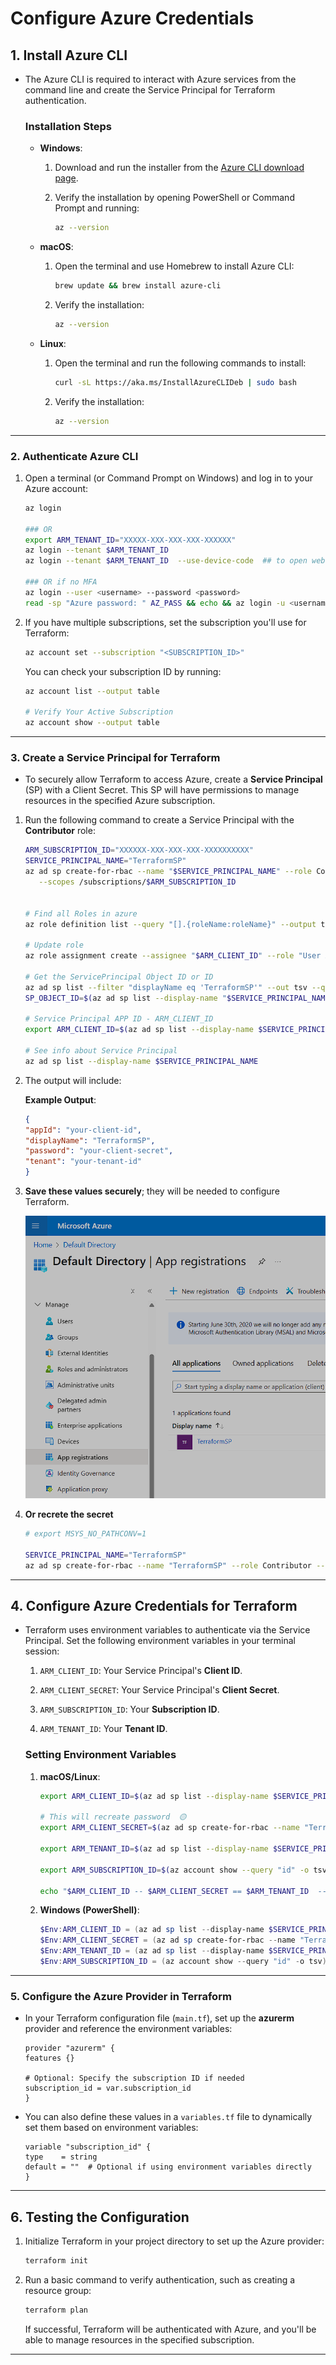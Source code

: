 # Configure Azure Credentials

## 1. **Install Azure CLI**

  - The Azure CLI is required to interact with Azure services from the command line and create the Service Principal for Terraform authentication.

    ### **Installation Steps**

    - **Windows**:

        1. Download and run the installer from the [Azure CLI download page](https://docs.microsoft.com/en-us/cli/azure/install-azure-cli).
    
        2. Verify the installation by opening PowerShell or Command Prompt and running:
    
            ```bash
            az --version
            ```

    - **macOS**:

        1. Open the terminal and use Homebrew to install Azure CLI:

            ```bash
            brew update && brew install azure-cli
            ```

        2. Verify the installation:

            ```bash
            az --version
            ```

    - **Linux**:

        1. Open the terminal and run the following commands to install:

            ```bash
            curl -sL https://aka.ms/InstallAzureCLIDeb | sudo bash
            ```

        2. Verify the installation:

            ```bash
            az --version
            ```

----------------------

### 2. **Authenticate Azure CLI**

1. Open a terminal (or Command Prompt on Windows) and log in to your Azure account:
   
   ```bash
   az login

   ### OR
   export ARM_TENANT_ID="XXXXX-XXX-XXX-XXX-XXXXXX"
   az login --tenant $ARM_TENANT_ID
   az login --tenant $ARM_TENANT_ID  --use-device-code  ## to open web browser

   ### OR if no MFA
   az login --user <username> --password <password>
   read -sp "Azure password: " AZ_PASS && echo && az login -u <username> -p $AZ_PASS
   ```

2. If you have multiple subscriptions, set the subscription you'll use for Terraform:
   
   ```bash
   az account set --subscription "<SUBSCRIPTION_ID>"
   ```
   
   You can check your subscription ID by running:
   
   ```bash
   az account list --output table
   
   # Verify Your Active Subscription
   az account show --output table
   ```

---------------------------------

### 3. **Create a Service Principal for Terraform**

  - To securely allow Terraform to access Azure, create a **Service Principal** (SP) with a Client Secret. This SP will have permissions to manage resources in the specified Azure subscription.

   1. Run the following command to create a Service Principal with the **Contributor** role:
   
      ```bash
      ARM_SUBSCRIPTION_ID="XXXXXX-XXX-XXX-XXX-XXXXXXXXXX"
      SERVICE_PRINCIPAL_NAME="TerraformSP"
      az ad sp create-for-rbac --name "$SERVICE_PRINCIPAL_NAME" --role Contributor \
         --scopes /subscriptions/$ARM_SUBSCRIPTION_ID


      # Find all Roles in azure
      az role definition list --query "[].{roleName:roleName}" --output table

      # Update role
      az role assignment create --assignee "$ARM_CLIENT_ID" --role "User Access Administrator" --scope "/subscriptions/$ARM_SUBSCRIPTION_ID"
      
      # Get the ServicePrincipal Object ID or ID
      az ad sp list --filter "displayName eq 'TerraformSP'" --out tsv --query '[].[displayName,id]'
      SP_OBJECT_ID=$(az ad sp list --display-name "$SERVICE_PRINCIPAL_NAME" --query "[0].id" --output tsv)

      # Service Principal APP ID - ARM_CLIENT_ID
      export ARM_CLIENT_ID=$(az ad sp list --display-name $SERVICE_PRINCIPAL_NAME  --query "[0].appId" -o json | tr -d '\r' | tr -d '"')
      
      # See info about Service Principal
      az ad sp list --display-name $SERVICE_PRINCIPAL_NAME
      ```

   2. The output will include:

        **Example Output**:
   
         ```json
         {
         "appId": "your-client-id",
         "displayName": "TerraformSP",
         "password": "your-client-secret",
         "tenant": "your-tenant-id"
         }
         ```

   3. **Save these values securely**; they will be needed to configure Terraform.

      ![](./img/01.1-TerraformSp.png)

   4. **Or recrete the secret**  
      
      ```bash
      # export MSYS_NO_PATHCONV=1

      SERVICE_PRINCIPAL_NAME="TerraformSP"
      az ad sp create-for-rbac --name "TerraformSP" --role Contributor --scopes /subscriptions/$SUBSCRIPTION_ID  --query ".password" -o json
      ```

-------------------------------------

## 4. **Configure Azure Credentials for Terraform**

  - Terraform uses environment variables to authenticate via the Service Principal. Set the following environment variables in your terminal session:
   
      1. `ARM_CLIENT_ID`: Your Service Principal's **Client ID**.
      
      1. `ARM_CLIENT_SECRET`: Your Service Principal's **Client Secret**.
      
      1. `ARM_SUBSCRIPTION_ID`: Your **Subscription ID**.
      
      1. `ARM_TENANT_ID`: Your **Tenant ID**.

      ### **Setting Environment Variables**


       1. **macOS/Linux**:

            ```bash
            export ARM_CLIENT_ID=$(az ad sp list --display-name $SERVICE_PRINCIPAL_NAME  --query "[0].appId" -o json | tr -d '\r' | tr -d '"')
            
            # This will recreate password  🟡
            export ARM_CLIENT_SECRET=$(az ad sp create-for-rbac --name "TerraformSP" --role Contributor --scopes /subscriptions/$SUBSCRIPTION_ID  --query "password" -o json --only-show-errors | tr -d '\r' | tr -d '"')
            
            export ARM_TENANT_ID=$(az ad sp list --display-name $SERVICE_PRINCIPAL_NAME  --query "[0].appOwnerOrganizationId" -o json | tr -d '\r' | tr -d '"')

            export ARM_SUBSCRIPTION_ID=$(az account show --query "id" -o tsv | tr -d '\r'| tr -d '"')

            echo "$ARM_CLIENT_ID -- $ARM_CLIENT_SECRET == $ARM_TENANT_ID  -- $ARM_SUBSCRIPTION_ID "
            ```

      2. **Windows (PowerShell)**:
         
          ```powershell
          $Env:ARM_CLIENT_ID = (az ad sp list --display-name $SERVICE_PRINCIPAL_NAME  --query "[0].appId" -o json)
          $Env:ARM_CLIENT_SECRET = (az ad sp create-for-rbac --name "TerraformSP" --role Contributor --scopes /subscriptions/$SUBSCRIPTION_ID  --query "password" -o json --only-show-errors)
          $Env:ARM_TENANT_ID = (az ad sp list --display-name $SERVICE_PRINCIPAL_NAME  --query "[0].appOwnerOrganizationId" -o json)
          $Env:ARM_SUBSCRIPTION_ID = (az account show --query "id" -o tsv)
          ```

--------------------------------------------

### 5. **Configure the Azure Provider in Terraform**

   - In your Terraform configuration file (`main.tf`), set up the **azurerm** provider and reference the environment variables:

      ```hcl
      provider "azurerm" {
      features {}

      # Optional: Specify the subscription ID if needed
      subscription_id = var.subscription_id
      }
      ```

   - You can also define these values in a `variables.tf` file to dynamically set them based on environment variables:

      ```hcl
      variable "subscription_id" {
      type    = string
      default = ""  # Optional if using environment variables directly
      }
      ```

---------------------------------------------

## 6. **Testing the Configuration**

1. Initialize Terraform in your project directory to set up the Azure provider:
   
   ```bash
   terraform init
   ```

2. Run a basic command to verify authentication, such as creating a resource group:

   ```bash
   terraform plan
   ```

   If successful, Terraform will be authenticated with Azure, and you'll be able to manage resources in the specified subscription.

------------------------------------------------